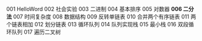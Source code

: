 001 HelloWord
002 社会实验
003 二进制
004 基本排序
005 对数器
**006 二分法**
007 时间复杂度
008 数据结构
009 反转单链表
010 合并两个有序链表
011 两个链表相加
012 划分链表
013 循环队列
014 队列实现栈
015 最小栈
016 双段循环队列
017 遍历二叉树
